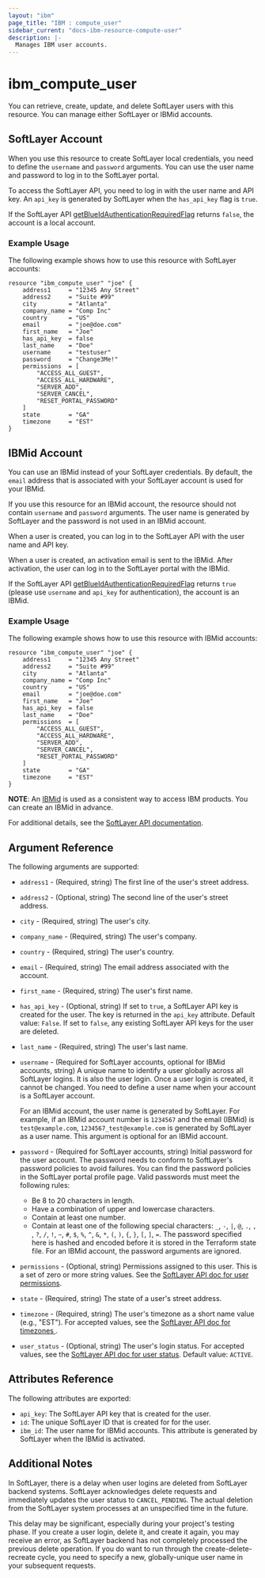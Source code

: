 ```yaml
---
layout: "ibm"
page_title: "IBM : compute_user"
sidebar_current: "docs-ibm-resource-compute-user"
description: |-
  Manages IBM user accounts.
---
```


# ibm\_compute_user

You can retrieve, create, update, and delete SoftLayer users with this resource. You can manage either SoftLayer or IBMid accounts.

## SoftLayer Account
When you use this resource to create SoftLayer local credentials, you need to define the `username` and `password` arguments. You can use the user name and password to log in to the SoftLayer portal. 

To access the SoftLayer API, you need to log in with the user name and API key. An `api_key` is generated by SoftLayer when the `has_api_key` flag is `true`.

If the SoftLayer API [getBlueIdAuthenticationRequiredFlag](https://api.softlayer.com/rest/v3/SoftLayer_Account/getBlueIdAuthenticationRequiredFlag) returns `false`, the account is a local account.

### Example Usage

The following example shows how to use this resource with SoftLayer accounts:

```hcl
resource "ibm_compute_user" "joe" {
    address1     = "12345 Any Street"
    address2     = "Suite #99"
    city         = "Atlanta"
    company_name = "Comp Inc"
    country      = "US"
    email        = "joe@doe.com"
    first_name   = "Joe"
    has_api_key  = false
    last_name    = "Doe"
    username     = "testuser"
    password     = "Change3Me!"
    permissions  = [
        "ACCESS_ALL_GUEST",
        "ACCESS_ALL_HARDWARE",
        "SERVER_ADD",
        "SERVER_CANCEL",
        "RESET_PORTAL_PASSWORD"
    ]
    state        = "GA"
    timezone     = "EST"
}
```

## IBMid Account
You can use an IBMid instead of your SoftLayer credentials. By default, the `email` address that is associated with your SoftLayer account is used for your IBMid. 

If you use this resource for an IBMid account, the resource should not contain `username` and `password` arguments. The user name is generated by SoftLayer and the password is not used in an IBMid account.

When a user is created, you can log in to the SoftLayer API with the user name and API key. 

When a user is created, an activation email is sent to the IBMid. After activation, the user can log in to the SoftLayer portal with the IBMid. 

If the SoftLayer API  [getBlueIdAuthenticationRequiredFlag](https://api.softlayer.com/rest/v3/SoftLayer_Account/getBlueIdAuthenticationRequiredFlag)
returns `true` (please use `username` and `api_key` for authentication), the account is an IBMid.

### Example Usage

The following example shows how to use this resource with IBMid accounts:

```hcl
resource "ibm_compute_user" "joe" {
    address1     = "12345 Any Street"
    address2     = "Suite #99"
    city         = "Atlanta"
    company_name = "Comp Inc"
    country      = "US"
    email        = "joe@doe.com"
    first_name   = "Joe"
    has_api_key  = false
    last_name    = "Doe"
    permissions  = [
        "ACCESS_ALL_GUEST",
        "ACCESS_ALL_HARDWARE",
        "SERVER_ADD",
        "SERVER_CANCEL",
        "RESET_PORTAL_PASSWORD"
    ]
    state        = "GA"
    timezone     = "EST"
}
```


**NOTE**: An [IBMid](https://www.ibm.com/account/profile/us) is used as a consistent way to access IBM products. You can create an IBMid in advance.

For additional details, see the [SoftLayer API documentation](http://sldn.softlayer.com/reference/datatypes/SoftLayer_User_Customer).

## Argument Reference

The following arguments are supported:

* `address1` - (Required, string) The first line of the user's street address.
* `address2` - (Optional, string) The second line of the user's street address.
* `city` - (Required, string) The user's city.
* `company_name` - (Required, string) The user's company.
* `country` - (Required, string) The user's country.
* `email` - (Required, string) The email address associated with the account.
* `first_name` - (Required, string) The user's first name.
* `has_api_key` - (Optional, string) If set to `true`, a SoftLayer API key is created for the user. The key is returned in the `api_key` attribute. Default value: `False`. If set to `false`, any existing SoftLayer API keys for the user are deleted.
* `last_name` - (Required, string) The user's last name.
* `username` - (Required for SoftLayer accounts, optional for IBMid accounts, string) A unique name to identify a user globally across all SoftLayer logins. It is also the user login. Once a user login is created, it cannot be changed. You need to define a user name when your account is a SoftLayer account. 

  For an IBMid account, the user name is generated by SoftLayer. For example, if an IBMid account number is `1234567` and the email (IBMid) is `test@example.com`, `1234567_test@example.com` is generated by SoftLayer as a user name. This argument is optional for an IBMid account.
* `password` - (Required for SoftLayer accounts, string) Initial password for the user account. The password needs to conform to SoftLayer's password policies to avoid failures. You can find the password policies in the SoftLayer portal profile page. 
  Valid passwords must meet the following rules:
  * Be 8 to 20 characters in length.
  * Have a combination of upper and lowercase characters.
  * Contain at least one number.
  * Contain at least one of the following special characters: `_`, `-`, `|`, `@`, `.`, `, `, `?`, `/`, `!`, `~`, `#`, `$`, `%`, `^`, `&`, `*`, `(`, `)`, `{`, `}`, `[`, `]`, `=`. 
  The password specified here is hashed and encoded before it is stored in the Terraform state file.
  For an IBMid account, the password arguments are ignored.
* `permissions` - (Optional, string) Permissions assigned to this user. This is a set of zero or more string values. See the [SoftLayer API doc for user permissions](http://sldn.softlayer.com/reference/datatypes/User_Customer_CustomerPermission_Permission).
* `state` - (Required, string) The state of a user's street address.
* `timezone` - (Required, string) The user's timezone as a short name value (e.g., "EST"). For accepted values, see the [SoftLayer API doc for timezones ](http://sldn.softlayer.com/reference/datatypes/SoftLayer_Locale_Timezone).
* `user_status` - (Optional, string) The user's login status. For accepted values, see the [SoftLayer API doc for user status](http://sldn.softlayer.com/reference/datatypes/SoftLayer_User_Customer_Status). Default value: `ACTIVE`.

## Attributes Reference

The following attributes are exported:

* `api_key`: The SoftLayer API key that is created for the user.
* `id`: The unique SoftLayer ID that is created for for the user.
* `ibm_id`: The user name for IBMid accounts. This attribute is generated by SoftLayer when the IBMid is activated. 

## Additional Notes

In SoftLayer, there is a delay when user logins are deleted from SoftLayer backend systems. SoftLayer acknowledges delete requests and immediately updates the user status to `CANCEL_PENDING`. The actual deletion from the SoftLayer system processes at an unspecified time in the future. 

This delay may be significant, especially during your project's testing phase. If you create a user login, delete it, and create it again, you may receive an error, as SoftLayer backend has not completely processed the previous delete operation. If you do want to run through the create-delete-recreate cycle, you need to specify a new, globally-unique user name in your subsequent requests.
